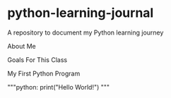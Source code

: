 # python-learning-journal
A repository to document my Python learning journey

About Me

Goals For This Class

My First Python Program


"""python:
print("Hello World!")
"""

